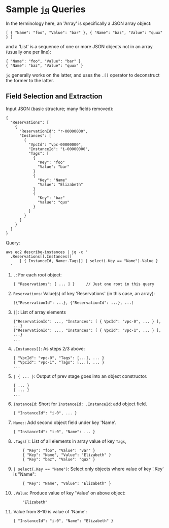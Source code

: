 Sample [`jq`] Queries
=====================

In the terminology here, an 'Array' is specifically a JSON array
object:

    [ { "Name": "foo", "Value": "bar" }, { "Name": "baz", "Value": "quux" } ]

and a 'List' is a sequence of one or more JSON objects not in an array
(usually one per line):

    { "Name": "foo", "Value": "bar" }
    { "Name": "baz", "Value": "quux" }

`jq` generally works on the latter, and uses the `.[]` operator to
deconstruct the former to the latter.


Field Selection and Extraction
------------------------------

Input JSON (basic structure; many fields removed):

    {
      "Reservations": [
        {
          "ReservationId": "r-00000000",
          "Instances": [
            {
              "VpcId": "vpc-00000000",
              "InstanceId": "i-00000000",
              "Tags": [
                {
                  "Key": "foo"
                  "Value": "bar"
                }
                {
                  "Key": "Name"
                  "Value": "Elizabeth"
                }
                {
                  "Key": "baz"
                  "Value": "qux"
                }
              ]
            }
          ]
        }
      ]
    }

Query:

    aws ec2 describe-instances | jq -c '
      .Reservations[].Instances[] 
          | { InstanceId, Name:.Tags[] | select(.Key == "Name").Value }
      '

1.  `.`: For each root object:

        { "Reservations": [ ... ] }     // Just one root in this query

2.  `Reservations`: Value(s) of key 'Reservations' (in this case, an
    array):

        [{"ReservationId": ...}, {"ReservationId": ...}, ...]

3.  `[]`: List of array elements

        {"ReservationId": ..., "Instances": [ { VpcId": "vpc-0", ... } ], ...}
        {"ReservationId": ..., "Instances": [ { VpcId": "vpc-1", ... } ], ...}
        ...

4.  `.Instances[]`: As steps 2/3 above:

        { "VpcId": "vpc-0", "Tags": [...], ... }
        { "VpcId": "vpc-1", "Tags": [...], ... }
        ...

5.  `| { ... }`: Output of prev stage goes into an object constructor.

        { ... }
        { ... }
        ...

6.  `InstanceId`: Short for `InstanceId: .InstanceId`; add object field.

        { "InstanceId": "i-0", ... }

7.  `Name:`: Add second object field under key 'Name'.

        { "InstanceId": "i-0", "Name": ... }

8.  `.Tags[]`: List of all elements in array value of key `Tags`,

            { "Key": "foo", "Value": "var" }
            { "Key": "Name", "Value": "Elizabeth" }
            { "Key": "baz", "Value": "qux" }

9.  `| select(.Key == "Name")`: Select only objects where value of key
    '.Key' is "Name":

            { "Key": "Name", "Value": "Elizabeth" }

10. `.Value`: Produce value of key 'Value' on above object:

            "Elizabeth"

11. Value from 8-10 is value of 'Name':

        { "InstanceId": "i-0", "Name": "Elizabeth" }



[`jq`]: https://stedolan.github.io/jq/manual/
